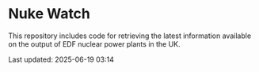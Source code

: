 # Nuke Watch

This repository includes code for retrieving the latest information available on the output of EDF nuclear power plants in the UK.

Last updated: 2025-06-19 03:14